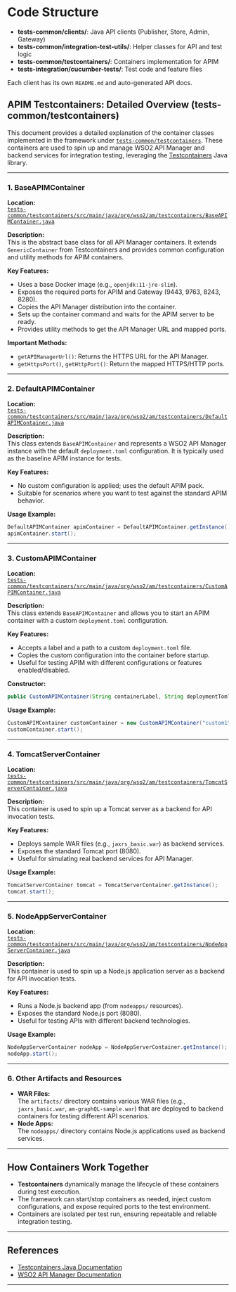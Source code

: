 # Code Structure

- **tests-common/clients/**: Java API clients (Publisher, Store, Admin, Gateway)
- **tests-common/integration-test-utils/**: Helper classes for API and test logic
- **tests-common/testcontainers/**: Containers implementation for APIM
- **tests-integration/cucumber-tests/**: Test code and feature files

Each client has its own `README.md` and auto-generated API docs.

## APIM Testcontainers: Detailed Overview  (tests-common/testcontainers)

This document provides a detailed explanation of the container classes implemented in the framework under [`tests-common/testcontainers`](../../tests-common/testcontainers). These containers are used to spin up and manage WSO2 API Manager and backend services for integration testing, leveraging the [Testcontainers](https://www.testcontainers.org/) Java library.

---

### 1. **BaseAPIMContainer**

**Location:**  
[`tests-common/testcontainers/src/main/java/org/wso2/am/testcontainers/BaseAPIMContainer.java`](../../tests-common/testcontainers/src/main/java/org/wso2/am/testcontainers/BaseAPIMContainer.java)

**Description:**  
This is the abstract base class for all API Manager containers. It extends `GenericContainer` from Testcontainers and provides common configuration and utility methods for APIM containers.

**Key Features:**
- Uses a base Docker image (e.g., `openjdk:11-jre-slim`).
- Exposes the required ports for APIM and Gateway (9443, 9763, 8243, 8280).
- Copies the API Manager distribution into the container.
- Sets up the container command and waits for the APIM server to be ready.
- Provides utility methods to get the API Manager URL and mapped ports.

**Important Methods:**
- `getAPIManagerUrl()`: Returns the HTTPS URL for the API Manager.
- `getHttpsPort()`, `getHttpPort()`: Return the mapped HTTPS/HTTP ports.

---

### 2. **DefaultAPIMContainer**

**Location:**  
[`tests-common/testcontainers/src/main/java/org/wso2/am/testcontainers/DefaultAPIMContainer.java`](../../tests-common/testcontainers/src/main/java/org/wso2/am/testcontainers/DefaultAPIMContainer.java)

**Description:**  
This class extends `BaseAPIMContainer` and represents a WSO2 API Manager instance with the default `deployment.toml` configuration. It is typically used as the baseline APIM instance for tests.

**Key Features:**
- No custom configuration is applied; uses the default APIM pack.
- Suitable for scenarios where you want to test against the standard APIM behavior.

**Usage Example:**
```java
DefaultAPIMContainer apimContainer = DefaultAPIMContainer.getInstance();
apimContainer.start();
```

---

### 3. **CustomAPIMContainer**

**Location:**  
[`tests-common/testcontainers/src/main/java/org/wso2/am/testcontainers/CustomAPIMContainer.java`](../../tests-common/testcontainers/src/main/java/org/wso2/am/testcontainers/CustomAPIMContainer.java)

**Description:**  
This class extends `BaseAPIMContainer` and allows you to start an APIM container with a custom `deployment.toml` configuration.

**Key Features:**
- Accepts a label and a path to a custom `deployment.toml` file.
- Copies the custom configuration into the container before startup.
- Useful for testing APIM with different configurations or features enabled/disabled.

**Constructor:**
```java
public CustomAPIMContainer(String containerLabel, String deploymentTomlPath)
```

**Usage Example:**
```java
CustomAPIMContainer customContainer = new CustomAPIMContainer("custom1", "/path/to/deployment.toml");
customContainer.start();
```

---

### 4. **TomcatServerContainer**

**Location:**  
[`tests-common/testcontainers/src/main/java/org/wso2/am/testcontainers/TomcatServerContainer.java`](../../tests-common/testcontainers/src/main/java/org/wso2/am/testcontainers/TomcatServerContainer.java)

**Description:**  
This container is used to spin up a Tomcat server as a backend for API invocation tests.

**Key Features:**
- Deploys sample WAR files (e.g., `jaxrs_basic.war`) as backend services.
- Exposes the standard Tomcat port (8080).
- Useful for simulating real backend services for API Manager.

**Usage Example:**
```java
TomcatServerContainer tomcat = TomcatServerContainer.getInstance();
tomcat.start();
```

---

### 5. **NodeAppServerContainer**

**Location:**  
[`tests-common/testcontainers/src/main/java/org/wso2/am/testcontainers/NodeAppServerContainer.java`](../../tests-common/testcontainers/src/main/java/org/wso2/am/testcontainers/NodeAppServerContainer.java)

**Description:**  
This container is used to spin up a Node.js application server as a backend for API invocation tests.

**Key Features:**
- Runs a Node.js backend app (from `nodeapps/` resources).
- Exposes the standard Node.js port (8080).
- Useful for testing APIs with different backend technologies.

**Usage Example:**
```java
NodeAppServerContainer nodeApp = NodeAppServerContainer.getInstance();
nodeApp.start();
```

---

### 6. **Other Artifacts and Resources**

- **WAR Files:**  
  The `artifacts/` directory contains various WAR files (e.g., `jaxrs_basic.war`, `am-graphQL-sample.war`) that are deployed to backend containers for testing different API scenarios.
- **Node Apps:**  
  The `nodeapps/` directory contains Node.js applications used as backend services.

---

## **How Containers Work Together**

- **Testcontainers** dynamically manage the lifecycle of these containers during test execution.
- The framework can start/stop containers as needed, inject custom configurations, and expose required ports to the test environment.
- Containers are isolated per test run, ensuring repeatable and reliable integration testing.

---

## **References**

- [Testcontainers Java Documentation](https://www.testcontainers.org/features/creating_container/)
- [WSO2 API Manager Documentation](https://apim.docs.wso2.com/)

---